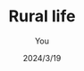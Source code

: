 ---
title: Rural life
date: 2024/3/19
description: The country offers relaxation
tag: lifestyle
author: You
---